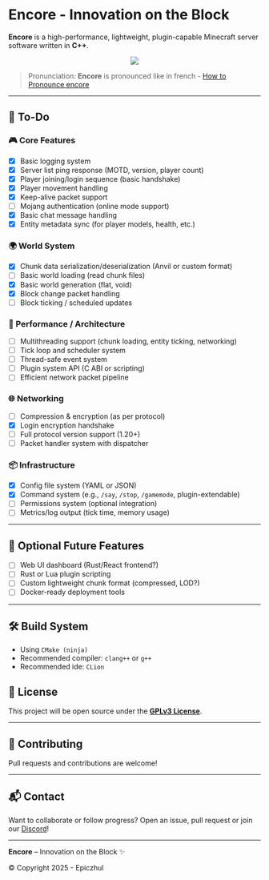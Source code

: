 # Encore - Innovation on the Block

**Encore** is a high-performance, lightweight, plugin-capable Minecraft server software written in **C++**.
<div align="center">
  <a href="https://discord.gg/z3AwTHzxFy">
    <img src="https://img.shields.io/badge/Discord-5865F2?style=for-the-badge&logo=discord&logoColor=white"/>
  </a>
  <br>
</div>



> Pronunciation: **Encore** is pronounced like in french - [How to Pronounce encore](https://youtu.be/_TndRxbUXzI?si=IGWAAAUA23HAcXij)

---

## 🧠 To-Do

### 🎮 Core Features
- [x] Basic logging system
- [x] Server list ping response (MOTD, version, player count)
- [x] Player joining/login sequence (basic handshake)
- [x] Player movement handling
- [x] Keep-alive packet support
- [ ] Mojang authentication (online mode support)
- [x] Basic chat message handling
- [x] Entity metadata sync (for player models, health, etc.)

### 🌍 World System
- [x] Chunk data serialization/deserialization (Anvil or custom format)
- [ ] Basic world loading (read chunk files)
- [x] Basic world generation (flat, void)
- [x] Block change packet handling
- [ ] Block ticking / scheduled updates

### 🔄 Performance / Architecture
- [ ] Multithreading support (chunk loading, entity ticking, networking)
- [ ] Tick loop and scheduler system
- [ ] Thread-safe event system
- [ ] Plugin system API (C ABI or scripting)
- [ ] Efficient network packet pipeline

### 🌐 Networking
- [ ] Compression & encryption (as per protocol)
- [X] Login encryption handshake
- [ ] Full protocol version support (1.20+)
- [ ] Packet handler system with dispatcher

### 📦 Infrastructure
- [x] Config file system (YAML or JSON)
- [x] Command system (e.g., `/say`, `/stop`, `/gamemode`, plugin-extendable)
- [ ] Permissions system (optional integration)
- [ ] Metrics/log output (tick time, memory usage)

---

## 🧪 Optional Future Features
- [ ] Web UI dashboard (Rust/React frontend?)
- [ ] Rust or Lua plugin scripting
- [ ] Custom lightweight chunk format (compressed, LOD?)
- [ ] Docker-ready deployment tools

---

## 🛠 Build System
- Using `CMake (ninja)`
- Recommended compiler: `clang++` or `g++`
- Recommended ide: `CLion`

## 🔗 License
This project will be open source under the **[GPLv3 License](https://www.gnu.org/licenses/gpl-3.0.en.html)**.

---

## 🤝 Contributing
Pull requests and contributions are welcome!

---

## 📬 Contact
Want to collaborate or follow progress? Open an issue, pull request or join our [Discord](https://discord.gg/z3AwTHzxFy)!

---

**Encore** – Innovation on the Block ✨


© Copyright 2025 - Epiczhul
